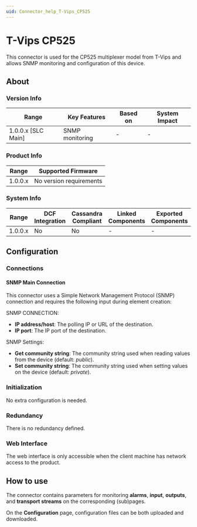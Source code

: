 ```yaml
---
uid: Connector_help_T-Vips_CP525
---
```


# T-Vips CP525

This connector is used for the CP525 multiplexer model from T-Vips and allows SNMP monitoring and configuration of this device.

## About

### Version Info

| Range                | Key Features     | Based on     | System Impact     |
|----------------------|------------------|--------------|-------------------|
| 1.0.0.x \[SLC Main\] | SNMP monitoring  | \-           | \-                |

### Product Info

| **Range** | **Supported Firmware**  |
|-----------|-------------------------|
| 1.0.0.x   | No version requirements |

### System Info

| Range     | DCF Integration     | Cassandra Compliant     | Linked Components     | Exported Components     |
|-----------|---------------------|-------------------------|-----------------------|-------------------------|
| 1.0.0.x   | No                  | No                      | \-                    | \-                      |

## Configuration

### Connections

#### SNMP Main Connection

This connector uses a Simple Network Management Protocol (SNMP) connection and requires the following input during element creation:

SNMP CONNECTION:

- **IP address/host**: The polling IP or URL of the destination.
- **IP port**: The IP port of the destination.

SNMP Settings:

- **Get community string**: The community string used when reading values from the device (default: *public*).
- **Set community string**: The community string used when setting values on the device (default: *private*).

### Initialization

No extra configuration is needed.

### Redundancy

There is no redundancy defined.

### Web Interface

The web interface is only accessible when the client machine has network access to the product.

## How to use

The connector contains parameters for monitoring **alarms**, **input**, **outputs**, and **transport streams** on the corresponding (sub)pages.

On the **Configuration** page, configuration files can be both uploaded and downloaded.

